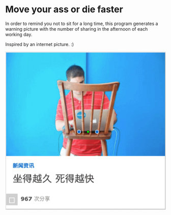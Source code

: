 # Move your ass or die faster

In order to remind you not to sit for a long time, this program generates a warning picture with the number of sharing in the afternoon of each working day.

Inspired by an internet picture. :)

<p align="center">
  <img src="./assets/origin.png">
</p>
